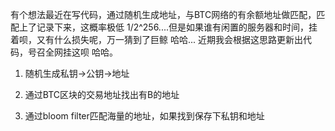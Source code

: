 有个想法最近在写代码，通过随机生成地址，与BTC网络的有余额地址做匹配，匹配上了记录下来，这概率极低 1/2^256....但是如果谁有闲置的服务器和时间，挂着呗，又有什么损失呢，万一猜到了巨鲸 哈哈...
近期我会根据这思路更新出代码，号召全网挂这呗 哈哈。

1. 随机生成私钥->公钥->地址

2. 通过BTC区块的交易地址找出有B的地址

3. 通过bloom filter匹配海量的地址，如果找到保存下私钥和地址
